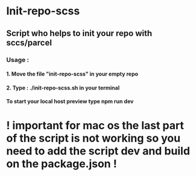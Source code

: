 # Init-repo-scss

## Script who helps to init your repo with sccs/parcel

### Usage :

#### 1. Move the file "init-repo-scss" in your empty repo

#### 2. Type : ./init-repo-scss.sh in your terminal

#### To start your local host preview type npm run dev

# ! important for mac os the last part of the script is not working so you need to add the script dev and build on the package.json !
